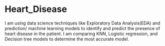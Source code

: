 # Heart_Disease
I am using data science techniques like Exploratory Data Analysis(EDA) and prediction/ machine learning models to identify and predict the presence of heart disease in the patient. 
I am comparing KNN, Logistic regression, and Decision tree models to determine the most accurate model.
